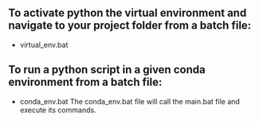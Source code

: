 ## To activate python the virtual environment and navigate to your project folder from a batch file:
- virtual_env.bat

## To run a python script in a given conda environment from a batch file:
- conda_env.bat
The conda_env.bat file will call the main.bat file and execute its commands. 


